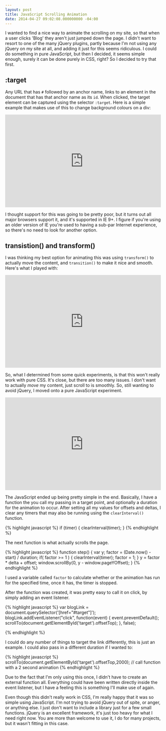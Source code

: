 ```yaml
---
layout: post
title: JavaScript Scrolling Animation
date: 2014-04-27 09:02:08.000000000 -04:00
---
```

I wanted to find a nice way to animate the scrolling on my site, so that when a user clicks 'Blog' they aren't just jumped down the page. I didn't want to resort to one of the many jQuery plugins, partly because I'm not using any jQuery on my site at all, and adding it just for this seems ridiculous. I could do something in pure JavaScript, but then I decided, it seems simple enough, surely it can be done purely in CSS, right? So I decided to try that first.


## :target
Any URL that has `#` followed by an anchor name, links to an element in the document that has that anchor name as its `id`. When clicked, the target element can be captured using the selector `:target`. Here is a simple example that makes use of this to change background colours on a div:

<iframe width="100%" height="300" src="http://jsfiddle.net/WideAsleepDad/Z3sDw/embedded/result,css,html" allowfullscreen="allowfullscreen" frameborder="0"></iframe>

I thought support for this was going to be pretty poor, but it turns out all major browsers support it, and it's supported in IE 9+. I figure if you're using an older version of IE you're used to having a sub-par Internet experience, so there's no need to look for another option.


## transistion() and transform()
I was thinking my best option for animating this was using `transform()` to actually move the content, and `transition()` to make it nice and smooth. Here's what I played with:

<iframe width="100%" height="300" src="http://jsfiddle.net/WideAsleepDad/xcC6s/embedded/result,css,html" allowfullscreen="allowfullscreen" frameborder="0"></iframe>

So, what I determined from some quick experiments, is that this won't really work with pure CSS. It's close, but there are too many issues. I don't want to actually *move* my content, just scroll to is smoothly. So, still wanting to avoid jQuery, I moved onto a pure JavaScript experiment.

<iframe width="100%" height="300" src="http://jsfiddle.net/WideAsleepDad/84pjT/embedded/result,js,css" allowfullscreen="allowfullscreen" frameborder="0"></iframe>

The JavaScript ended up being pretty simple in the end. Basically, I have a function the you call my passing in a target point, and optionally a duration for the animation to occur. After setting all my values for offsets and deltas, I clear any timers that may also be running using the `clearInterval()` function.

{% highlight javascript %}
if (timer) {
	clearInterval(timer);
}
{% endhighlight %}

The next function is what actually scrolls the page.


{% highlight javascript %}
function step() {
	var y;
	factor = (Date.now() - start) / duration;
	if( factor >= 1 ) {
		clearInterval(timer);
        factor = 1;
	}
	y = factor * delta + offset;
	window.scrollBy(0, y - window.pageYOffset);
}
{% endhighlight %}


I used a variable called `factor` to calculate whether or the animation has run for the specified time, once it has, the timer is stopped.

After the function was created, it was pretty easy to call it on click, by simply adding an event listener.

{% highlight javascript %}
var blogLink = document.querySelector('[href="#target"]');
blogLink.addEventListener("click", function(event) {
    event.preventDefault();
	scrollTo(document.getElementById('target').offsetTop);
}, false);

{% endhighlight %}

I could do any number of things to target the link differently, this is just an example. I could also pass in a different duration if I wanted to:

{% highlight javascript %}
scrollTo(document.getElementById('target').offsetTop,2000); // call function with a 2 second animation
{% endhighlight %}

Due to the fact that I'm only using this once, I didn't have to create an external function all. Everything could have been written directly inside the event listener, but I have a feeling this is something I'll make use of again.

Even though this didn't really work in CSS, I'm really happy that it was so simple using JavaScript. I'm not trying to avoid jQuery out of spite, or anger, or anything else. I just don't want to include a library just for a few small functions. jQuery is an excellent framework, it's just too heavy for what I need right now. You are more than welcome to use it, I do for many projects, but it wasn't fitting in this case.
